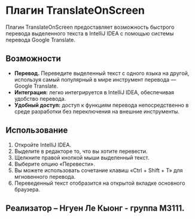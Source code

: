 # Плагин TranslateOnScreen

Плагин TranslateOnScreen предоставляет возможность быстрого перевода выделенного текста в IntelliJ IDEA с помощью системы перевода Google Translate.

## Возможности

- **Перевод.** Переведите выделенный текст с одного языка на другой, используя самый популярный в мире инструмент перевода — Google Translate.
- **Интеграция:** легко интегрируется в IntelliJ IDEA, обеспечивая удобство перевода.
- **Удобный доступ:** доступ к функциям перевода непосредственно в среде разработки без переключения на внешние инструменты.

## Использование

1. Откройте IntelliJ IDEA.
2. Выделите в редакторе то, что вы хотите перевести.
3. Щелкните правой кнопкой мыши выделенный текст.
4. Выберите опцию «Перевести».
5. Вы можете использовать сочетание клавиш «Ctrl + Shift + T» для мгновенного перевода.
6. Переведенный текст отобразится на открытой вкладке основного браузера.

## Реализатор – Нгуен Ле Кыонг - группа М3111.
